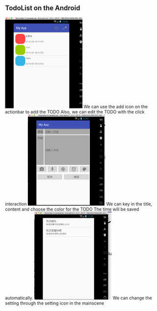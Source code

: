 ## TodoList on the Android


<img src="MainActivity.png" width="50%" height="50%">
 We can use the add icon on the actionbar to add the TODO
 Also, we can edit the TODO with the click interaction

<img src="ItemActivity.png" width="50%" height="50%">
 We can key in the title, content and choose the color for the TODO
 The time will be saved automatically.

<img src="PrefActivity.png" width="50%" height="50%">
 We can change the setting through the setting icon in the mainscene

